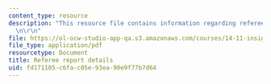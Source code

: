 ```yaml
---
content_type: resource
description: "This resource file contains information regarding referee report details.\r\
  \n\r\n"
file: https://ol-ocw-studio-app-qa.s3.amazonaws.com/courses/14-11-insights-from-game-theory-into-social-behavior-fall-2013/fd171105c6fac05e93ea90e9f77b7d64_MIT14_11F13_Refere_Rep_Det.pdf
file_type: application/pdf
resourcetype: Document
title: Referee report details
uid: fd171105-c6fa-c05e-93ea-90e9f77b7d64
---
```

